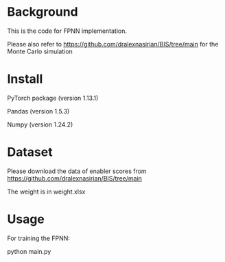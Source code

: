 # Background

This is the code for FPNN implementation. 

Please also refer to https://github.com/dralexnasirian/BIS/tree/main for the Monte Carlo simulation

# Install
PyTorch package (version 1.13.1)

Pandas (version 1.5.3)

Numpy (version 1.24.2)

# Dataset
Please download the data of enabler scores from https://github.com/dralexnasirian/BIS/tree/main

The weight is in weight.xlsx

# Usage
For training the FPNN: 

python main.py
